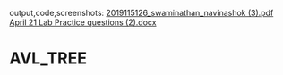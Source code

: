 output,code,screenshots: 
[2019115126_swaminathan_navinashok (3).pdf](https://github.com/navin2002/AVL_TREE/files/7047674/2019115126_swaminathan_navinashok.3.pdf)
[April 21 Lab Practice questions (2).docx](https://github.com/navin2002/AVL_TREE/files/7047675/April.21.Lab.Practice.questions.2.docx)
# AVL_TREE
